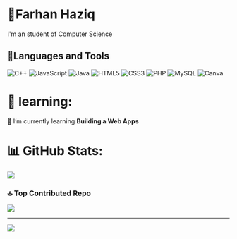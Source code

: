 
# 👻Farhan Haziq

I'm an student of Computer Science 

## 🧰Languages and Tools 
![C++](https://img.shields.io/badge/c++-%2300599C.svg?style=for-the-badge&logo=c%2B%2B&logoColor=white) ![JavaScript](https://img.shields.io/badge/javascript-%23323330.svg?style=for-the-badge&logo=javascript&logoColor=%23F7DF1E) ![Java](https://img.shields.io/badge/java-%23ED8B00.svg?style=for-the-badge&logo=openjdk&logoColor=white) ![HTML5](https://img.shields.io/badge/html5-%23E34F26.svg?style=for-the-badge&logo=html5&logoColor=white) ![CSS3](https://img.shields.io/badge/css3-%231572B6.svg?style=for-the-badge&logo=css3&logoColor=white) ![PHP](https://img.shields.io/badge/php-%23777BB4.svg?style=for-the-badge&logo=php&logoColor=white) ![MySQL](https://img.shields.io/badge/mysql-4479A1.svg?style=for-the-badge&logo=mysql&logoColor=white) ![Canva](https://img.shields.io/badge/Canva-%2300C4CC.svg?style=for-the-badge&logo=Canva&logoColor=white)


# 💫 learning:
🌱 I’m currently learning **Building a Web Apps**



# 📊 GitHub Stats:
![](https://github-readme-stats.vercel.app/api?username=M1nkyLab&theme=synthwave&hide_border=false&include_all_commits=false&count_private=false)<br/>



### 🔝 Top Contributed Repo
![](https://github-contributor-stats.vercel.app/api?username=M1nkyLab&limit=5&theme=dark&combine_all_yearly_contributions=true)

---
[![](https://visitcount.itsvg.in/api?id=M1nkyLab&icon=0&color=0)](https://visitcount.itsvg.in)

